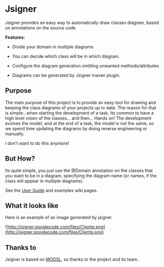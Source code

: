 # Jsigner #
Jsigner provides an easy way to automatically draw classes diagram, based on annotations on the source code.

**Features:**

  * Divide your domain in multiple diagrams

  * You can decide which class will be in which diagram.

  * Configure the diagram generation omitting unwanted methods/attributes

  * Diagrams can be generated by Jsigner maven plugin.

## Purpose ##
The main purpose of this project is to provide an easy tool for drawing and keeping the class diagrams of your projects up to date.
The reason for that is simple...when starting the development of a task, Its common to have a high level vision of the classes... and then... Hands on! The development evolves the model, and at the end of a task, the model is not the same, so we spend time updating the diagrams by doing reverse engineering or manually.

I don't want to do this anymore!

## But How? ##

Its quite simple, you just use the @Domain annotation on the classes that you want to be in a diagram, specifying the diagram name (or names, if the class will appear in multiple diagrams).

See the [User Guide](http://code.google.com/p/jsigner/wiki/usersGuide) and examples wiki pages.

## What it looks like ##

Here is an example of an image generated by jsigner.

![http://jsigner.googlecode.com/files/Cliente.png](http://jsigner.googlecode.com/files/Cliente.png)

## Thanks to ##
Jsigner is based on [MODSL](http://code.google.com/p/modsl), so thanks to the project and its team.
